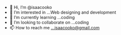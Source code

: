 - 👋 Hi, I’m @isaacooko
- 👀 I’m interested in ...Web designing and development
- 🌱 I’m currently learning ...coding
- 💞️ I’m looking to collaborate on ...coding
- 📫 How to reach me ...isaacooko@gmail.com

<!---
isaacooko/isaacooko is a ✨ special ✨ repository because its `README.md` (this file) appears on your GitHub profile.
You can click the Preview link to take a look at your changes.
--->
